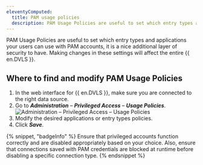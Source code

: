 ```yaml
---
eleventyComputed:
  title: PAM usage policies
  description: PAM Usage Policies are useful to set which entry types and applications your users can use with PAM accounts.
---
```

PAM Usage Policies are useful to set which entry types and applications your users can use with PAM accounts, it is a nice additional layer of security to have. Making changes in these settings will affect the entire {{ en.DVLS }}.

## Where to find and modify PAM Usage Policies
1. In the web interface for {{ en.DVLS }}, make sure you are connected to the right data source.
1. Go to ***Administration*** – ***Privileged Access*** – ***Usage Policies***.
![Administration – Privileged Access – Usage Policies](https://cdnweb.devolutions.net/docs/docs_en_kb_KB0159.png)
1. Modify the desired applications or entry types policies.
1. Click ***Save***.

{% snippet, "badgeInfo" %}
Ensure that privileged accounts function correctly and are disabled appropriately based on your choice. Also, ensure that connections saved with PAM credentials are blocked at runtime before disabling a specific connection type.
{% endsnippet %}
